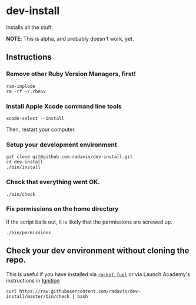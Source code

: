 # dev-install

Installs all the stuff.

**NOTE**: This is alpha, and probably doesn't work, yet.

## Instructions

### Remove other Ruby Version Managers, first!

```
rvm-implode
rm -rf ~/.rbenv
```

### Install Apple Xcode command line tools

```
xcode-select --install
```

Then, restart your computer.

### Setup your development environment

```
git clone git@github.com:radavis/dev-install.git
cd dev-install
./bin/install
```

### Check that everything went OK.

```
./bin/check
```

### Fix permissions on the home directory

If the script bails out, it is likely that the permissions are screwed up.

```
./bin/permissions
```

## Check your dev environment without cloning the repo.

This is useful if you have installed via [`rocket_fuel`](https://github.com/LaunchAcademy/rocket_fuel) or via Launch Academy's instructions in [Ignition](http://blog.launchacademy.com/ignition-interactive-pre-learning-on-steroids/)

```
curl https://raw.githubusercontent.com/radavis/dev-install/master/bin/check | bash
```
